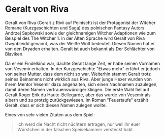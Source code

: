 # Geralt von Riva
Geralt von Riva (Geralt z Rivii auf Polnisch) ist der Protagonist der Witcher Romane (Kurzgeschichten und Saga) des polnischen Fantasy Autors Andrzej Sapkowski sowie der gleichnamigen Witcher Adaptionen wie zum Beispiel des The Witcher 1. In der Alten Sprache wird Geralt von Riva Gwynbleidd genannt, was der Weiße Wolf bedeutet. Diesen Namen hat er von den Dryaden erhalten. Geralt ist auch bekannt als Der Schlächter von Blaviken.

Da er ein Findelkind war, dachte Geralt lange Zeit, er habe seinen Vornamen von Vesemir erhalten. In der Kurzgeschichte "Etwas mehr" erfährt er jedoch von seiner Mutter, dass dem nicht so war. 
Weiterhin stammt Geralt trotz seines Beinamens nicht wirklich aus Riva. Aber junge Hexer wurden von ihrem Mentor Vesemir dazu angehalten, sich einen Nachnamen zuzulegen, damit deren Namen vertrauenswürdiger klingen. 
Die erste Wahl fiel auf Geralt Roger Erik du Haute-Bellegarde, aber das wurde von Vesemir als albern und zu protzig zurückgewiesen. Im Roman "Feuertaufe" erzählt Geralt, dass er sich diesen Namen zulegen wollte.

Eines von sehr vielen Zitaten aus dem Spiel:

> Ich werd die Nacht nicht nüchtern ertragen, nur weil ihr euer Würstchen in der falschen Speisekammer versteckt habt.